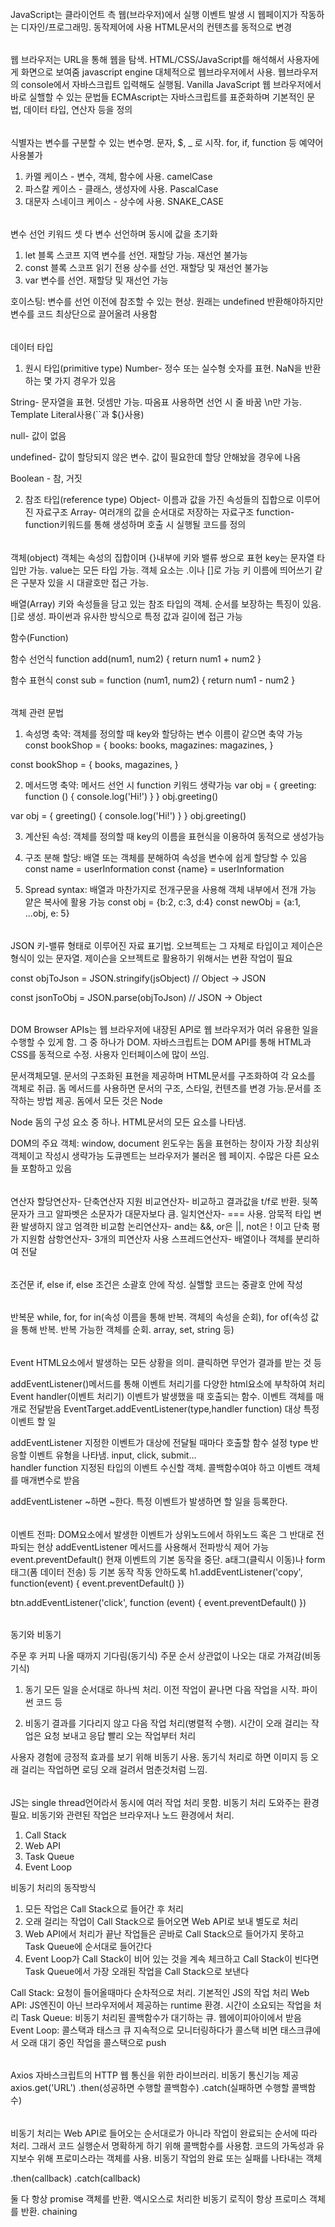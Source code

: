 ######
JavaScript는 클라이언트 측 웹(브라우저)에서 실행
이벤트 발생 시 웹페이지가 작동하는 디자인/프로그래밍. 동작제어에 사용
HTML문서의 컨텐츠를 동적으로 변경

######
웹 브라우저는 URL을 통해 웹을 탐색. HTML/CSS/JavaScript를 해석해서 사용자에게
화면으로 보여줌
javascript engine 대체적으로 웹브라우저에서 사용. 웹브라우저의 console에서 자바스크립트 입력해도 실행됨. Vanilla JavaScript 웹 브라우저에서 바로 실핼할 수 있는 문법들
ECMAscript는 자바스크립트를 표준화하며 기본적인 문법, 데이터 타입, 연산자 등을 정의

######
식별자는 변수를 구분할 수 있는 변수명. 문자, $, _ 로 시작. for, if, function 등 예약어 사용불가

1. 카멜 케이스 - 변수, 객체, 함수에 사용. camelCase
2. 파스칼 케이스 - 클래스, 생성자에 사용. PascalCase
3. 대문자 스네이크 케이스 - 상수에 사용. SNAKE_CASE

######
변수 선언 키워드
셋 다 변수 선언하며 동시에 값을 초기화

1. let 블록 스코프 지역 변수를 선언. 재할당 가능. 재선언 불가능
2. const 블록 스코프 읽기 전용 상수를 선언. 재할당 및 재선언 불가능
3. var 변수를 선언. 재할당 및 재선언 가능

호이스팅: 변수를 선언 이전에 참조할 수 있는 현상. 원래는 undefined 반환해야하지만 변수를 코드 최상단으로 끌어올려 사용함

######
데이터 타입

1. 원시 타입(primitive type)
  Number- 정수 또는 실수형 숫자를 표현. NaN을 반환하는 몇 가지 경우가 있음 
  
  String- 문자열을 표현. 덧셈만 가능. 따옴표 사용하면 선언 시 줄 바꿈 \n만 가능. Template Literal사용(``과 ${}사용)
  
  null- 값이 없음
  
  undefined- 값이 할당되지 않은 변수. 값이 필요한데 할당 안해놨을 경우에 나옴
  
  Boolean - 참, 거짓

2. 참조 타입(reference type)
   Object- 이름과 값을 가진 속성들의 집합으로 이루어진 자료구조
   Array- 여러개의 값을 순서대로 저장하는 자료구조
   function- function키워드를 통해 생성하며 호출 시 실행될 코드를 정의

######
객체(object)
객체는 속성의 집합이며 {}내부에 키와 밸류 쌍으로 표현
key는 문자열 타입만 가능. value는 모든 타입 가능. 객체 요소는 .이나 []로 가능
키 이름에 띄어쓰기 같은 구분자 있을 시 대괄호만 접근 가능.

배열(Array)
키와 속성들을 담고 있는 참조 타입의 객체. 순서를 보장하는 특징이 있음. []로 생성. 파이썬과 유사한 방식으로 특정 값과 길이에 접근 가능

함수(Function)

함수 선언식 
function add(num1, num2) {
  return num1 + num2
}

함수 표현식 
const sub = function (num1, num2) {
  return num1 - num2
}
######
객체 관련 문법

1. 속성명 축약: 객체를 정의할 때 key와 할당하는 변수 이름이 같으면 축약 가능
const bookShop = {
  books: books, 
  magazines: magazines,
}  

const bookShop = {
  books, 
  magazines,
}  

2. 메서드명 축약: 메서드 선언 시 function 키워드 생략가능
var obj = {
  greeting: function () {
    console.log('Hi!')
  }
}
obj.greeting()

var obj = {
  greeting() {
    console.log('Hi!')
  }
}
obj.greeting()

3. 계산된 속성: 객체를 정의할 때 key의 이름을 표현식을 이용하여 동적으로 생성가능
4. 구조 분해 할당: 배열 또는 객체를 분해하여 속성을 변수에 쉽게 할당할 수 있음
const name = userInformation
const {name} = userInformation

5. Spread syntax: 배열과 마찬가지로 전개구문을 사용해 객체 내부에서 전개 가능
얕은 복사에 활용 가능
const obj = {b:2, c:3, d:4}
const newObj = {a:1, ...obj, e: 5}

######
JSON
키-밸류 형태로 이루어진 자료 표기법. 오브젝트는 그 자체로 타입이고 제이슨은 형식이 있는 문자열. 제이슨을 오브젝트로 활용하기 위해서는 변환 작업이 필요

const objToJson = JSON.stringify(jsObject)  // Object -> JSON

const jsonToObj = JSON.parse(objToJson)  // JSON -> Object

######
DOM
Browser APIs는 웹 브라우저에 내장된 API로 웹 브라우저가 여러 유용한 일을 수행할 수 있게 함. 그 중 하나가 DOM. 자바스크립트는 DOM API를 통해 HTML과 CSS를 동적으로 수정. 사용자 인터페이스에 많이 쓰임.

문서객체모델. 문서의 구조화된 표현을 제공하며 HTML문서를 구조화하여 각 요소를 객체로 취급. 돔 메서드를 사용하면 문서의 구조, 스타일, 컨텐츠를 변경 가능.문서를 조작하는 방법 제공. 돔에서 모든 것은 Node

Node 돔의 구성 요소 중 하나. HTML문서의 모든 요소를 나타냄.

DOM의 주요 객체: window, document
윈도우는 돔을 표현하는 창이자 가장 최상위 객체이고 작성시 생략가능
도큐멘트는 브라우저가 불러온 웹 페이지. 수많은 다른 요소들 포함하고 있음


######
연산자
할당연산자- 단축연산자 지원
비교연산자- 비교하고 결과값을 t/f로 반환. 뒷쪽 문자가 크고 알파벳은 소문자가 대문자보다 큼.
일치연산자- === 사용. 암묵적 타입 변환 발생하지 않고 엄격한 비교함
논리연산자- and는 &&, or은 ||, not은 ! 이고 단축 평가 지원함
삼항연산자- 3개의 피연산자 사용
스프레드연산자- 배열이나 객체를 분리하여 전달

######
조건문
if, else if, else
조건은 소괄호 안에 작성. 실핼할 코드는 중괄호 안에 작성

######
반복문
while, for, for in(속성 이름을 통해 반복. 객체의 속성을 순회), for of(속성 값을 통해 반복. 반복 가능한 객체를 순회. array, set, string 등)

######
Event
HTML요소에서 발생하는 모든 상황을 의미. 클릭하면 무언가 결과를 받는 것 등

addEventListener()메서드를 통해 이벤트 처리기를 다양한 html요소에 부착하여 처리
Event handler(이벤트 처리기) 이벤트가 발생했을 때 호출되는 함수. 이벤트 객체를 매개로 전달받음
EventTarget.addEventListener(type,handler function)
  대상                    특정 이벤트     할 일

addEventListener 지정한 이벤트가 대상에 전달될 때마다 호출할 함수 설정
type 반응할 이벤트 유형을 나타냄. input, click, submit...  
handler function 지정된 타입의 이벤트 수신할 객체. 콜백함수여야 하고 이벤트 객체를 매개변수로 받음

addEventListener ~하면 ~한다. 특정 이벤트가 발생하면 할 일을 등록한다.

######
이벤트 전파: DOM요소에서 발생한 이벤트가 상위노드에서 하위노드 혹은 그 반대로 전파되는 현상
addEventListener 메서드를 사용해서 전파방식 제어 가능 
event.preventDefault() 현재 이벤트의 기본 동작을 중단. a태그(클릭시 이동)나 form태그(폼 데이터 전송) 등 기본 동작 작동 안하도록
h1.addEventListener('copy', function(event) {
  event.preventDefault()
})

btn.addEventListener('click', function (event) {
    event.preventDefault()
})

######
동기와 비동기

주문 후 커피 나올 때까지 기다림(동기식)
주문 순서 상관없이 나오는 대로 가져감(비동기식)

1. 동기
모든 일을 순서대로 하나씩 처리. 이전 작업이 끝나면 다음 작업을 시작. 파이썬 코드 등

2. 비동기 
결과를 기다리지 않고 다음 작업 처리(병렬적 수행). 시간이 오래 걸리는 작업은 요청 보내고 응답 빨리 오는 작업부터 처리

사용자 경험에 긍정적 효과를 보기 위해 비동기 사용. 동기식 처리로 하면 이미지 등 오래 걸리는 작업하면 로딩 오래 걸려서 멈춘것처럼 느낌.

######
JS는 single thread언어라서 동시에 여러 작업 처리 못함. 비동기 처리 도와주는 환경 필요. 
비동기와 관련된 작업은 브라우저나 노드 환경에서 처리.
1. Call Stack
2. Web API
3. Task Queue
4. Event Loop

비동기 처리의 동작방식
1. 모든 작업은 Call Stack으로 들어간 후 처리
2. 오래 걸리는 작업이 Call Stack으로 들어오면 Web API로 보내 별도로 처리
3. Web API에서 처리가 끝난 작업들은 곧바로 Call Stack으로 들어가지 못하고 Task Queue에 순서대로 들어간다
4. Event Loop가 Call Stack이 비어 있는 것을 계속 체크하고 Call Stack이 빈다면 Task Queue에서 가장 오래된 작업을 Call Stack으로 보낸다

Call Stack: 요청이 들어올때마다 순차적으로 처리. 기본적인 JS의 작업 처리
Web API: JS엔진이 아닌 브라우저에서 제공하는 runtime 환경. 시간이 소요되는 작업을 처리
Task Queue: 비동기 처리된 콜백함수가 대기하는 큐. 웹에이피아이에서 받음
Event Loop: 콜스택과 태스크 큐 지속적으로 모니터링하다가 콜스택 비면 태스크큐에서 오래 대기 중인 작업을 콜스택으로 push

######
Axios 
자바스크립트의 HTTP 웹 통신을 위한 라이브러리. 비동기 통신기능 제공
axios.get('URL')
  .then(성공하면 수행할 콜백함수)
  .catch(실패하면 수행할 콜백함수)

######
비동기 처리는 Web API로 들어오는 순서대로가 아니라 작업이 완료되는 순서에 따라
처리. 그래서 코드 실행순서 명확하게 하기 위해 콜백함수를 사용함. 코드의 가독성과 유지보수 위해 프로미스라는 객체를 사용. 비동기 작업의 완료 또는 실패를 나타내는 객체

.then(callback)
.catch(callback)

둘 다 항상 promise 객체를 반환. 액시오스로 처리한 비동기 로직이 항상 프로미스 객체를 반환. chaining